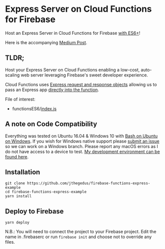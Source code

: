 # Express Server on Cloud Functions for Firebase

Host an Express Server in Cloud Functions for Firebase [with ES6+](https://github.com/jthegedus/firebase-functions-es6-example)!

Here is the accompanying [Medium Post](https://medium.com/@jthegedus).

## TLDR;
Host your Express Server on Cloud Functions enabling a low-cost, auto-scaling web server leveraging Firebase's sweet developer experience.

Cloud Functions uses [Express request and response objects](https://firebase.google.com/docs/functions/http-events#trigger_a_function_with_an_http_request) allowing us to pass an Express app [directly into the function](https://github.com/jthegedus/firebase-functions-express-example/blob/master/functionsES6/index.js#L12).

File of interest:
*   functionsES6/[index.js](https://github.com/jthegedus/firebase-functions-express-example/blob/master/functionsES6/index.js)

## A note on Code Compatibility
Everything was tested on Ubuntu 16.04 & Windows 10 with [Bash on Ubuntu on Windows](https://msdn.microsoft.com/en-au/commandline/wsl/about). If you wish for Windows native support please [submit an issue](https://github.com/jthegedus/firebase-functions-express-example/issues/new) so we can work on a Windows branch. Please report any macOS errors as I do not have access to a device to test. [My development environment can be found here](https://github.com/jthegedus/dotfiles).

## Installation
```
git clone https://github.com/jthegedus/firebase-functions-express-example
cd firebase-functions-express-example
yarn install
```
## Deploy to Firebase
```
yarn deploy
```
N.B.: You will need to connect the project to your Firebase project. Edit the name in .firebaserc or run `firebase init` and choose not to override any files.
